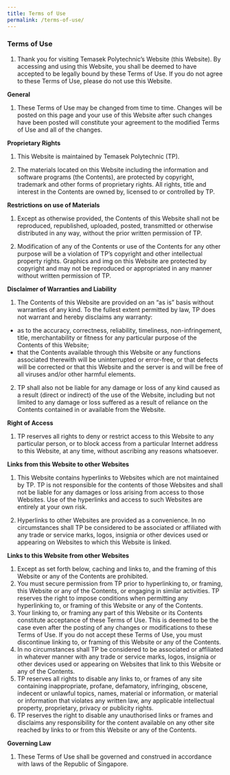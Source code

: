 ```yaml
---
title: Terms of Use
permalink: /terms-of-use/
---
```

### **Terms of Use**

1. Thank you for visiting Temasek Polytechnic’s Website (this Website). By accessing and using this Website, you shall be deemed to have accepted to be legally bound by these Terms of Use. If you do not agree to these Terms of Use, please do not use this Website.

 **General**

1. These Terms of Use may be changed from time to time. Changes will be posted on this page and your use of this Website after such changes have been posted will constitute your agreement to the modified Terms of Use and all of the changes.

**Proprietary Rights**

1. This Website is maintained by Temasek Polytechnic (TP).

2. The materials located on this Website including the information and software programs (the Contents), are protected by copyright, trademark and other forms of proprietary rights. All rights, title and interest in the Contents are owned by, licensed to or controlled by TP.

**Restrictions on use of Materials**

1. Except as otherwise provided, the Contents of this Website shall not be reproduced, republished, uploaded, posted, transmitted or otherwise distributed in any way, without the prior written permission of TP.

2. Modification of any of the Contents or use of the Contents for any other purpose will be a violation of TP’s copyright and other intellectual property rights. Graphics and img on this Website are protected by copyright and may not be reproduced or appropriated in any manner without written permission of TP.

**Disclaimer of Warranties and Liability**

1.  The Contents of this Website are provided on an “as is” basis without warranties of any kind. To the fullest extent permitted by law, TP does not warrant and hereby disclaims any warranty:
*  as to the accuracy, correctness, reliability, timeliness, non-infringement, title, merchantability or fitness for any particular purpose of the Contents of this Website;
*  that the Contents available through this Website or any functions associated therewith will be uninterrupted or error-free, or that defects will be corrected or that this Website and the server is and will be free of all viruses and/or other harmful elements.
 
2.  TP shall also not be liable for any damage or loss of any kind caused as a result (direct or indirect) of the use of the Website, including but not limited to any damage or loss suffered as a result of reliance on the Contents contained in or available from the Website.

**Right of Access**

1. TP reserves all rights to deny or restrict access to this Website to any particular person, or to block access from a particular Internet address to this Website, at any time, without ascribing any reasons whatsoever.

**Links from this Website to other Websites**

1. This Website contains hyperlinks to Websites which are not maintained by TP. TP is not responsible for the contents of those Websites and shall not be liable for any damages or loss arising from access to those Websites. Use of the hyperlinks and access to such Websites are entirely at your own risk.

2. Hyperlinks to other Websites are provided as a convenience. In no circumstances shall TP be considered to be associated or affiliated with any trade or service marks, logos, insignia or other devices used or appearing on Websites to which this Website is linked.

**Links to this Website from other Websites**

1.  Except as set forth below, caching and links to, and the framing of this Website or any of the Contents are prohibited.
2.  You must secure permission from TP prior to hyperlinking to, or framing, this Website or any of the Contents, or engaging in similar activities. TP reserves the right to impose conditions when permitting any hyperlinking to, or framing of this Website or any of the Contents.
3.  Your linking to, or framing any part of this Website or its Contents constitute acceptance of these Terms of Use. This is deemed to be the case even after the posting of any changes or modifications to these Terms of Use. If you do not accept these Terms of Use, you must discontinue linking to, or framing of this Website or any of the Contents.
4.  In no circumstances shall TP be considered to be associated or affiliated in whatever manner with any trade or service marks, logos, insignia or other devices used or appearing on Websites that link to this Website or any of the Contents.
5.  TP reserves all rights to disable any links to, or frames of any site containing inappropriate, profane, defamatory, infringing, obscene, indecent or unlawful topics, names, material or information, or material or information that violates any written law, any applicable intellectual property, proprietary, privacy or publicity rights.
6.  TP reserves the right to disable any unauthorised links or frames and disclaims any responsibility for the content available on any other site reached by links to or from this Website or any of the Contents.

**Governing Law**

1. These Terms of Use shall be governed and construed in accordance with laws of the Republic of Singapore.